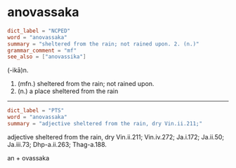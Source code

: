 # anovassaka

``` toml
dict_label = "NCPED"
word = "anovassaka"
summary = "sheltered from the rain; not rained upon. 2. (n.)"
grammar_comment = "mf"
see_also = ["anovassika"]
```

(\-ikā)n.

1. (mfn.) sheltered from the rain; not rained upon.
2. (n.) a place sheltered from the rain

--------------------

``` toml
dict_label = "PTS"
word = "anovassaka"
summary = "adjective sheltered from the rain, dry Vin.ii.211;"
```

adjective sheltered from the rain, dry Vin.ii.211; Vin.iv.272; Ja.i.172; Ja.ii.50; Ja.iii.73; Dhp\-a.ii.263; Thag\-a.188.

an \+ ovassaka

